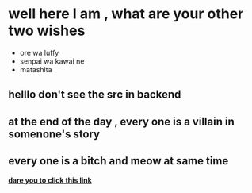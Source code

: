 # well here I am , what are your other two wishes
- ore wa luffy
- senpai wa kawai ne
- matashita

## helllo don't see the src in backend

## at the end of the day , every one is a villain in somenone's story 

## every one is a bitch and meow at same time

[**dare you to click this link**](https://www.youtube.com/shorts/SXHMnicI6Pg)
